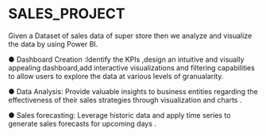 # SALES_PROJECT

Given a Dataset of sales data of super store then we analyze and visualize the data by using Power BI.


●	Dashboard Creation :Identify the KPIs ,design an intuitive and visually appealing dashboard,add interactive visualizations and filtering capabilities to allow users to explore the data at various levels of granualarity.


●	Data Analysis:  Provide valuable insights to business entities regarding the effectiveness of their sales strategies through visualization and charts .


●	Sales forecasting: Leverage historic data and apply time series to generate sales forecasts for upcoming days .


